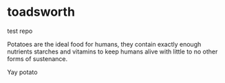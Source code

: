 # toadsworth
test repo

Potatoes are the ideal food for humans, they contain exactly enough nutrients starches and vitamins to keep humans alive with little to no other forms of sustenance. 

Yay potato
